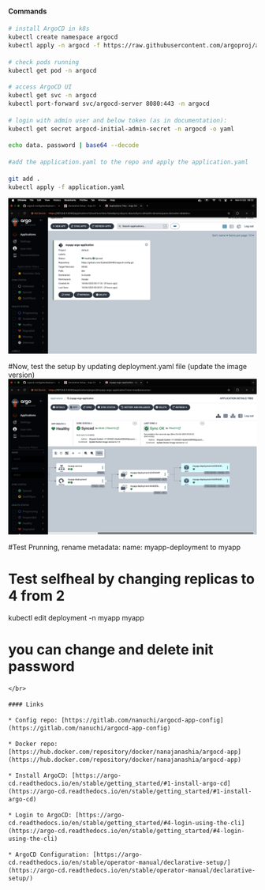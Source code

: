 #### Commands

```bash
# install ArgoCD in k8s
kubectl create namespace argocd
kubectl apply -n argocd -f https://raw.githubusercontent.com/argoproj/argo-cd/stable/manifests/install.yaml

# check pods running
kubectl get pod -n argocd

# access ArgoCD UI
kubectl get svc -n argocd
kubectl port-forward svc/argocd-server 8080:443 -n argocd

# login with admin user and below token (as in documentation):
kubectl get secret argocd-initial-admin-secret -n argocd -o yaml

echo data. password | base64 --decode

#add the application.yaml to the repo and apply the application.yaml

git add .
kubectl apply -f application.yaml
```
![image alt](https://github.com/Ezekiel200483/argocd-config/blob/e32efa81b8dc60ba86d54751045691e6cc8dbaa0/Screenshot%202025-10-06%20at%2009.22.03.png)

#Now, test the setup by updating deployment.yaml file (update the image version)
![image alt](https://github.com/Ezekiel200483/argocd-config/blob/3ad7793634cdab86068a6329e619384874514e39/version.png)


#Test Prunning, rename metadata: name: myapp-deployment to myapp


# Test selfheal by changing replicas to 4 from 2
kubectl edit deployment -n myapp myapp


# you can change and delete init password

```
</br>

#### Links

* Config repo: [https://gitlab.com/nanuchi/argocd-app-config](https://gitlab.com/nanuchi/argocd-app-config)

* Docker repo: [https://hub.docker.com/repository/docker/nanajanashia/argocd-app](https://hub.docker.com/repository/docker/nanajanashia/argocd-app)

* Install ArgoCD: [https://argo-cd.readthedocs.io/en/stable/getting_started/#1-install-argo-cd](https://argo-cd.readthedocs.io/en/stable/getting_started/#1-install-argo-cd)

* Login to ArgoCD: [https://argo-cd.readthedocs.io/en/stable/getting_started/#4-login-using-the-cli](https://argo-cd.readthedocs.io/en/stable/getting_started/#4-login-using-the-cli)

* ArgoCD Configuration: [https://argo-cd.readthedocs.io/en/stable/operator-manual/declarative-setup/](https://argo-cd.readthedocs.io/en/stable/operator-manual/declarative-setup/)
